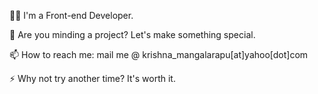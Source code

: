 
👨‍💻 I'm a Front-end Developer. 

👯 Are you minding a project? Let's make something special.

📫 How to reach me: mail me @ krishna_mangalarapu[at]yahoo[dot]com

⚡ Why not try another time? It's worth it.
